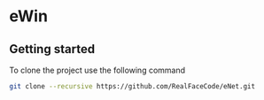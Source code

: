 # eWin

## Getting started

To clone the project use the following command

```bash
git clone --recursive https://github.com/RealFaceCode/eNet.git
```
